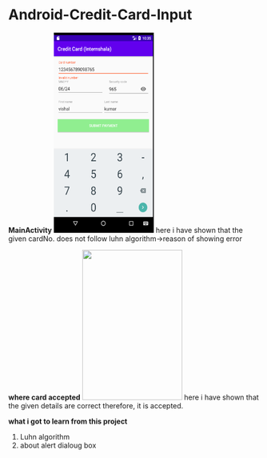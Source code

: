 # Android-Credit-Card-Input

**MainActivity**
<img src ="image.png" width="200" height="400">
here i have shown that the given cardNo. does not follow luhn algorithm->reason of showing error

**where card accepted**
<img src ="correct.png" width="200" height="300">
here i have shown that the given details are correct therefore, it is accepted.

**what i got to learn from this project**
1) Luhn algorithm
2) about alert dialoug box
